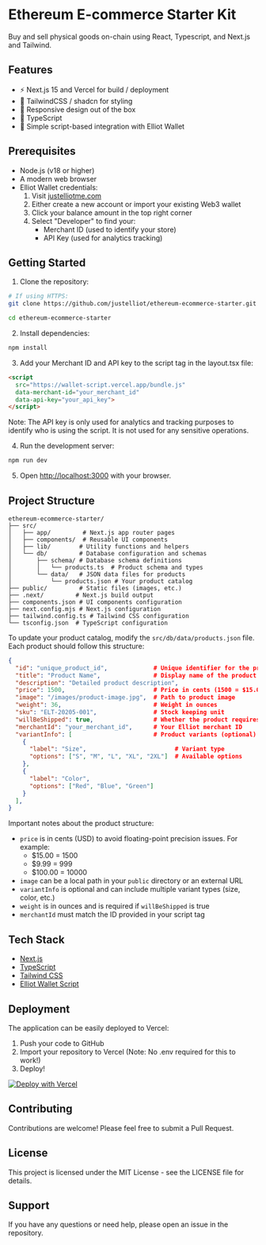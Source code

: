# Ethereum E-commerce Starter Kit

Buy and sell physical goods on-chain using React, Typescript, and Next.js and Tailwind.

## Features

- ⚡ Next.js 15 and Vercel for build / deployment
- 🎨 TailwindCSS / shadcn for styling
- 📱 Responsive design out of the box
- 💎 TypeScript 
- 🔑 Simple script-based integration with Elliot Wallet

## Prerequisites

- Node.js (v18 or higher)
- A modern web browser
- Elliot Wallet credentials:
  1. Visit [justelliotme.com](https://www.justelliotme.com)
  2. Either create a new account or import your existing Web3 wallet
  3. Click your balance amount in the top right corner
  4. Select "Developer" to find your:
     - Merchant ID (used to identify your store)
     - API Key (used for analytics tracking)

## Getting Started

1. Clone the repository:
```bash
# If using HTTPS:
git clone https://github.com/justelliot/ethereum-ecommerce-starter.git

cd ethereum-ecommerce-starter
```

2. Install dependencies:
```bash
npm install
```

3. Add your Merchant ID and API key to the script tag in the layout.tsx file:
```html
<script 
  src="https://wallet-script.vercel.app/bundle.js"
  data-merchant-id="your_merchant_id"
  data-api-key="your_api_key">
</script>
```
Note: The API key is only used for analytics and tracking purposes to identify who is using the script. It is not used for any sensitive operations.

4. Run the development server:
```bash
npm run dev
```

5. Open [http://localhost:3000](http://localhost:3000) with your browser.

## Project Structure

```
ethereum-ecommerce-starter/
├── src/              
│   ├── app/         # Next.js app router pages
│   ├── components/  # Reusable UI components
│   ├── lib/        # Utility functions and helpers
│   └── db/         # Database configuration and schemas
│       ├── schema/ # Database schema definitions
│       │   └── products.ts  # Product schema and types
│       └── data/   # JSON data files for products
│           └── products.json # Your product catalog
├── public/         # Static files (images, etc.)
├── .next/         # Next.js build output
├── components.json # UI components configuration
├── next.config.mjs # Next.js configuration
├── tailwind.config.ts # Tailwind CSS configuration
└── tsconfig.json  # TypeScript configuration
```

To update your product catalog, modify the `src/db/data/products.json` file. Each product should follow this structure:
```json
{
  "id": "unique_product_id",             # Unique identifier for the product
  "title": "Product Name",               # Display name of the product
  "description": "Detailed product description",
  "price": 1500,                         # Price in cents (1500 = $15.00)
  "image": "/images/product-image.jpg",  # Path to product image
  "weight": 36,                          # Weight in ounces
  "sku": "ELT-20205-001",                # Stock keeping unit 
  "willBeShipped": true,                 # Whether the product requires shipping
  "merchantId": "your_merchant_id",      # Your Elliot merchant ID
  "variantInfo": [                       # Product variants (optional)
    {
      "label": "Size",                         # Variant type
      "options": ["S", "M", "L", "XL", "2XL"]  # Available options
    },
    {
      "label": "Color",
      "options": ["Red", "Blue", "Green"]
    }
  ],
}
```

Important notes about the product structure:
- `price` is in cents (USD) to avoid floating-point precision issues. For example:
  - $15.00 = 1500
  - $9.99 = 999
  - $100.00 = 10000
- `image` can be a local path in your `public` directory or an external URL
- `variantInfo` is optional and can include multiple variant types (size, color, etc.)
- `weight` is in ounces and is required if `willBeShipped` is true
- `merchantId` must match the ID provided in your script tag

## Tech Stack

- [Next.js](https://nextjs.org/)
- [TypeScript](https://www.typescriptlang.org/)
- [Tailwind CSS](https://tailwindcss.com/)
- [Elliot Wallet Script](https://justelliotme.com)

## Deployment

The application can be easily deployed to Vercel:

1. Push your code to GitHub
2. Import your repository to Vercel (Note: No .env required for this to work!)
3. Deploy!

[![Deploy with Vercel](https://vercel.com/button)](https://vercel.com/new/clone?repository-url=https://github.com/justelliot/ethereum-ecommerce-starter)

## Contributing

Contributions are welcome! Please feel free to submit a Pull Request.

## License

This project is licensed under the MIT License - see the LICENSE file for details.

## Support

If you have any questions or need help, please open an issue in the repository.